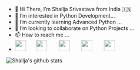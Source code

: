 - 👋 Hi There, I’m Shailja Srivastava from India 🇮🇳 
- 👀 I’m interested in Python Development...
- 🌱 I’m currently learning Advanced Python ...
- 💞️ I’m looking to collaborate on Python Projects ...
- 📫 How to reach me ... 
-   [<img src="https://simpleicons.org/icons/linkedin.svg" width="30">](https://www.linkedin.com/in/shailja-srivastava-421523173/)&nbsp;&nbsp;&nbsp;&nbsp;&nbsp;&nbsp;
    [<img src="https://simpleicons.org/icons/instagram.svg" width="30">](https://instagram.com/starlight_readers) &nbsp;&nbsp;&nbsp;&nbsp;&nbsp;&nbsp;
    [<img src="https://simpleicons.org/icons/facebook.svg" width="30">](https://www.facebook.com/shailja.shrivastava.336) &nbsp;&nbsp;&nbsp;&nbsp;&nbsp;&nbsp;
    [<img src="https://simpleicons.org/icons/telegram.svg" width="30">](https://t.me/ShailjaS) &nbsp;&nbsp;&nbsp;&nbsp;&nbsp;&nbsp;
    [<img src="https://simpleicons.org/icons/gmail.svg" width="30">](mailto:shailjavastav89@gmail.com)

<!---
ShailjaSrivastava/ShailjaSrivastava is a ✨ special ✨ repository because its `README.md` (this file) appears on your GitHub profile.
You can click the Preview link to take a look at your changes.
--->
![Shailja's github stats](https://github-readme-stats.vercel.app/api?username=ShailjaSrivastava)
